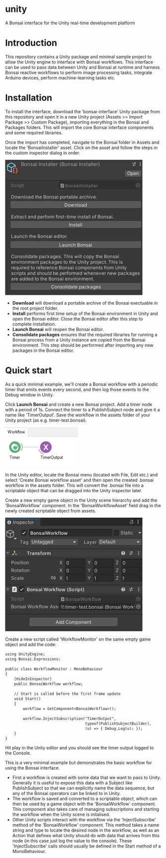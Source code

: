 # unity
A Bonsai interface for the Unity real-time development platform

# Introduction
This repository contains a Unity package and minimal sample project to allow the Unity engine to interface with Bonsai workflows. This interface can be used to pass data between Unity and Bonsai at runtime and harness Bonsai reactive workflows to perform image processing tasks, integrate Arduino devices, perform machine-learning tasks etc.

# Installation
To install the interface, download the 'bonsai-interface' Unity package from this repository and open it in a new Unity project (Assets >> Import Package >> Custom Package), importing everything in the Bonsai and Packages folders. This will import the core Bonsai interface components and some required libraries.

Once the import has completed, navigate to the Bonsai folder in Assets and locate the 'BonsaiInstaller' asset. Click on the asset and follow the steps in the custom inspector dialog in order.

![BonsaiInstaller](Images/BonsaiInstaller.PNG)

- **Download** will download a portable archive of the Bonsai exectuable in the root project folder.
- **Install** performs first time setup of the Bonsai environment in Unity and open the Bonsai editor. Close the Bonsai editor after this step to complete installation.
- **Launch Bonsai** will reopen the Bonsai editor.
- **Consolidate packages** ensures that the required libraries for running a Bonsai process from a Unity instance are copied from the Bonsai environment. This step should be performed after importing any new packages in the Bonsai editor.

# Quick start

As a quick minimal example, we'll create a Bonsai workflow with a periodic timer that emits events every second, and then log those events to the Debug window in Unity.

Click **Launch Bonsai** and create a new Bonsai project. Add a timer node with a period of 1s. Connect the timer to a PublishSubject node and give it a name like 'TimerOutput'. Save the workflow in the assets folder of your Unity project (as e.g. timer-test.bonsai).

![Timer test workflow](Images/TimerTest.PNG)

 In the Unity editor, locate the Bonsai menu (located with File, Edit etc.) and select 'Create Bonsai workflow asset' and then open the created .bonsai workflow in the assets folder. This will convert the .bonsai file into a scriptable object that can be dragged into the Unity inspector later.

 Create a new empty game object in the Unity scene hierarchy and add the 'BonsaiWorkflow' component. In the 'BonsaiWorkflowAsset' field drag in the newly created scriptable object from assets.

 ![Bonsai workflow component](Images/BonsaiWorkflowComponent.PNG)

 Create a new script called 'WorkflowMonitor' on the same empty game object and add the code:

```
using UnityEngine;
using Bonsai.Expressions;

public class WorkflowMonitor : MonoBehaviour
{
    [HideInInspector]
    public BonsaiWorkflow workflow;

    // Start is called before the first frame update
    void Start()
    {
        workflow = GetComponent<BonsaiWorkflow>();

        workflow.InjectSubscription("TimerOutput", 
                                    typeof(PublishSubjectBuilder), 
                                    (u) => { Debug.Log(u); });
    }
}
```

Hit play in the Unity editor and you should see the timer output logged to the Console.

This is a very minimal example but demonstrates the basic workflow for using the Bonsai interface. 

- First a workflow is created with some data that we want to pass to Unity. Generally it is useful to expose this data with a Subject like PublishSubject so that we can explicitly name the data sequence, but any of the Bonsai operators can be linked to in Unity.
- The workflow is saved and converted to a scriptable object, which can then be used by a game object with the 'BonsaiWorkflow' component. This component also takes care of managing subscriptions and starting the workflow when the Unity scene is initalised.
- Other Unity scripts interact with the workflow via the 'InjectSubscribe' method of the 'BonsaiWorkflow' component. This method takes a name string and type to locate the desired node in the workflow, as well as an Action that defines what Unity should do with data that arrives from this node (in this case just log the value to the console). These 'InjectSubscribe' calls should usually be defined in the Start method of a MonoBehaviour.